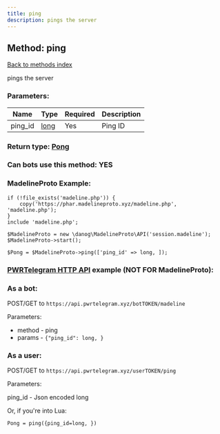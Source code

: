 ```yaml
---
title: ping
description: pings the server
---
```

## Method: ping  
[Back to methods index](index.md)


pings the server

### Parameters:

| Name     |    Type       | Required | Description |
|----------|---------------|----------|-------------|
|ping\_id|[long](../types/long.md) | Yes|Ping ID|


### Return type: [Pong](../types/Pong.md)

### Can bots use this method: **YES**


### MadelineProto Example:


```
if (!file_exists('madeline.php')) {
    copy('https://phar.madelineproto.xyz/madeline.php', 'madeline.php');
}
include 'madeline.php';

$MadelineProto = new \danog\MadelineProto\API('session.madeline');
$MadelineProto->start();

$Pong = $MadelineProto->ping(['ping_id' => long, ]);
```

### [PWRTelegram HTTP API](https://pwrtelegram.xyz) example (NOT FOR MadelineProto):

### As a bot:

POST/GET to `https://api.pwrtelegram.xyz/botTOKEN/madeline`

Parameters:

* method - ping
* params - `{"ping_id": long, }`



### As a user:

POST/GET to `https://api.pwrtelegram.xyz/userTOKEN/ping`

Parameters:

ping_id - Json encoded long




Or, if you're into Lua:

```
Pong = ping({ping_id=long, })
```

